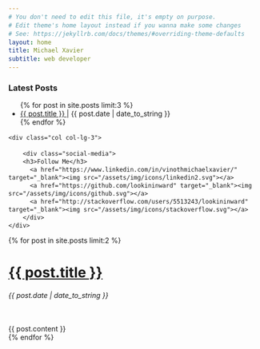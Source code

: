 ```yaml
---
# You don't need to edit this file, it's empty on purpose.
# Edit theme's home layout instead if you wanna make some changes
# See: https://jekyllrb.com/docs/themes/#overriding-theme-defaults
layout: home
title: Michael Xavier
subtitle: web developer
---
```


<!-- <div class="row">
	<div class="col col-lg-12">
		<p>This is in <b>index.md</b> This contains the content for the page. Not the layout.</p>
	</div>
</div><hr/> -->

<!-- Latest Posts and Socia Media -->
<div class="row">
	<div class="col col-lg-9">
		<h3>Latest Posts</h3>
		<ul class="list-unstyled">
		{% for post in site.posts limit:3 %}
		  <li>
		    <a href="{{ post.url }}">{{ post.title }}  </a> | {{ post.date | date_to_string }}
		  </li>
		{% endfor %}
		</ul>
	</div>

	<div class="col col-lg-3">
		
	    <div class="social-media">
	    <h3>Follow Me</h3>
		  <a href="https://www.linkedin.com/in/vinothmichaelxavier/" target="_blank"><img src="/assets/img/icons/linkedin2.svg"></a>
		  <a href="https://github.com/lookininward" target="_blank"><img src="/assets/img/icons/github.svg"></a>
		  <a href="http://stackoverflow.com/users/5513243/lookininward" target="_blank"><img src="/assets/img/icons/stackoverflow.svg"></a>
		</div>
	</div>
</div><!-- <hr/> -->

<div class="horizontal-divider"></div>

<!-- Most Recent Post -->
<div class="row">
	<div class="col col-lg-12">
		<div class="recent-posts">
		{% for post in site.posts limit:2 %}
		    <h1 class="display-5"><a href="{{ post.url }}">{{ post.title }}</a></h1>
		    <h6>{{ post.date | date_to_string }}</h6><br/>
		    {{ post.content }}
		    <div class="horizontal-divider"></div>
		{% endfor %}
		</div>
	</div>
</div>